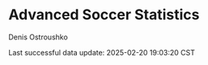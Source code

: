 # Advanced Soccer Statistics
Denis Ostroushko

<!-- gfm -->

Last successful data update: 2025-02-20 19:03:20 CST
